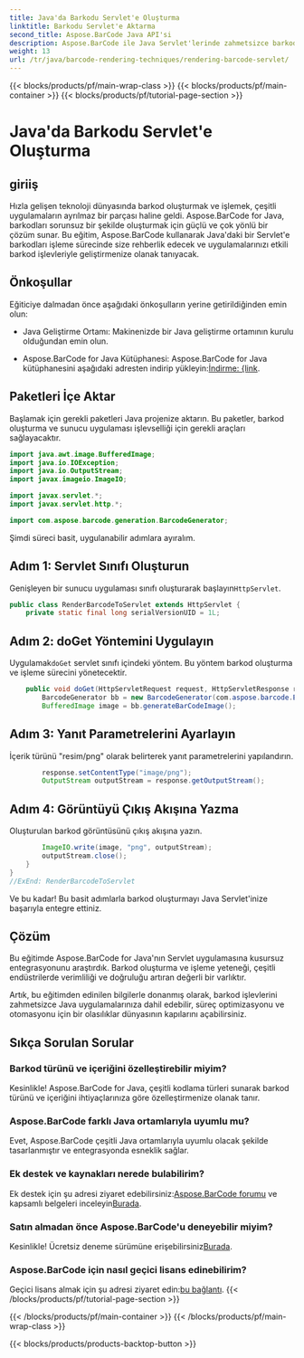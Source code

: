 ```yaml
---
title: Java'da Barkodu Servlet'e Oluşturma
linktitle: Barkodu Servlet'e Aktarma
second_title: Aspose.BarCode Java API'si
description: Aspose.BarCode ile Java Servlet'lerinde zahmetsizce barkod oluşturun ve işleyin. Türleri özelleştirin, kolayca entegre edin. Olanakları keşfedin!
weight: 13
url: /tr/java/barcode-rendering-techniques/rendering-barcode-servlet/
---
```


{{< blocks/products/pf/main-wrap-class >}}
{{< blocks/products/pf/main-container >}}
{{< blocks/products/pf/tutorial-page-section >}}

# Java'da Barkodu Servlet'e Oluşturma


## giriiş

Hızla gelişen teknoloji dünyasında barkod oluşturmak ve işlemek, çeşitli uygulamaların ayrılmaz bir parçası haline geldi. Aspose.BarCode for Java, barkodları sorunsuz bir şekilde oluşturmak için güçlü ve çok yönlü bir çözüm sunar. Bu eğitim, Aspose.BarCode kullanarak Java'daki bir Servlet'e barkodları işleme sürecinde size rehberlik edecek ve uygulamalarınızı etkili barkod işlevleriyle geliştirmenize olanak tanıyacak.

## Önkoşullar

Eğiticiye dalmadan önce aşağıdaki önkoşulların yerine getirildiğinden emin olun:

- Java Geliştirme Ortamı: Makinenizde bir Java geliştirme ortamının kurulu olduğundan emin olun.

-  Aspose.BarCode for Java Kütüphanesi: Aspose.BarCode for Java kütüphanesini aşağıdaki adresten indirip yükleyin:[İndirme: {link](https://releases.aspose.com/barcode/java/).

## Paketleri İçe Aktar

Başlamak için gerekli paketleri Java projenize aktarın. Bu paketler, barkod oluşturma ve sunucu uygulaması işlevselliği için gerekli araçları sağlayacaktır.

```java
import java.awt.image.BufferedImage;
import java.io.IOException;
import java.io.OutputStream;
import javax.imageio.ImageIO;

import javax.servlet.*;
import javax.servlet.http.*;

import com.aspose.barcode.generation.BarcodeGenerator;
```

Şimdi süreci basit, uygulanabilir adımlara ayıralım.

## Adım 1: Servlet Sınıfı Oluşturun

 Genişleyen bir sunucu uygulaması sınıfı oluşturarak başlayın`HttpServlet`.

```java
public class RenderBarcodeToServlet extends HttpServlet {
    private static final long serialVersionUID = 1L;
```

## Adım 2: doGet Yöntemini Uygulayın

 Uygulamak`doGet` servlet sınıfı içindeki yöntem. Bu yöntem barkod oluşturma ve işleme sürecini yönetecektir.

```java
    public void doGet(HttpServletRequest request, HttpServletResponse response) throws IOException, ServletException {
        BarcodeGenerator bb = new BarcodeGenerator(com.aspose.barcode.EncodeTypes.CODE_128, "1234567");
        BufferedImage image = bb.generateBarCodeImage();
```

## Adım 3: Yanıt Parametrelerini Ayarlayın

İçerik türünü "resim/png" olarak belirterek yanıt parametrelerini yapılandırın.

```java
        response.setContentType("image/png");
        OutputStream outputStream = response.getOutputStream();
```

## Adım 4: Görüntüyü Çıkış Akışına Yazma

Oluşturulan barkod görüntüsünü çıkış akışına yazın.

```java
        ImageIO.write(image, "png", outputStream);
        outputStream.close();
    }
}
//ExEnd: RenderBarcodeToServlet
```

Ve bu kadar! Bu basit adımlarla barkod oluşturmayı Java Servlet'inize başarıyla entegre ettiniz.

## Çözüm

Bu eğitimde Aspose.BarCode for Java'nın Servlet uygulamasına kusursuz entegrasyonunu araştırdık. Barkod oluşturma ve işleme yeteneği, çeşitli endüstrilerde verimliliği ve doğruluğu artıran değerli bir varlıktır.

Artık, bu eğitimden edinilen bilgilerle donanmış olarak, barkod işlevlerini zahmetsizce Java uygulamalarınıza dahil edebilir, süreç optimizasyonu ve otomasyonu için bir olasılıklar dünyasının kapılarını açabilirsiniz.

## Sıkça Sorulan Sorular

### Barkod türünü ve içeriğini özelleştirebilir miyim?
Kesinlikle! Aspose.BarCode for Java, çeşitli kodlama türleri sunarak barkod türünü ve içeriğini ihtiyaçlarınıza göre özelleştirmenize olanak tanır.

### Aspose.BarCode farklı Java ortamlarıyla uyumlu mu?
Evet, Aspose.BarCode çeşitli Java ortamlarıyla uyumlu olacak şekilde tasarlanmıştır ve entegrasyonda esneklik sağlar.

### Ek destek ve kaynakları nerede bulabilirim?
 Ek destek için şu adresi ziyaret edebilirsiniz:[Aspose.BarCode forumu](https://forum.aspose.com/c/barcode/13) ve kapsamlı belgeleri inceleyin[Burada](https://reference.aspose.com/barcode/java/).

### Satın almadan önce Aspose.BarCode'u deneyebilir miyim?
Kesinlikle! Ücretsiz deneme sürümüne erişebilirsiniz[Burada](https://releases.aspose.com/).

### Aspose.BarCode için nasıl geçici lisans edinebilirim?
 Geçici lisans almak için şu adresi ziyaret edin:[bu bağlantı](https://purchase.aspose.com/temporary-license/).
{{< /blocks/products/pf/tutorial-page-section >}}

{{< /blocks/products/pf/main-container >}}
{{< /blocks/products/pf/main-wrap-class >}}

{{< blocks/products/products-backtop-button >}}
